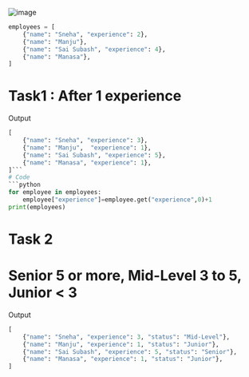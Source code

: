 ![image](https://github.com/anusha-tikarya/Python.md/assets/84814767/89dbbf8c-6a7b-463f-a026-2a8177789caf)
```python
employees = [
    {"name": "Sneha", "experience": 2},
    {"name": "Manju"},
    {"name": "Sai Subash", "experience": 4},
    {"name": "Manasa"},
]
``` 
 
# Task1 : After 1 experience
Output
```python 
[
    {"name": "Sneha", "experience": 3},
    {"name": "Manju",  "experience": 1},
    {"name": "Sai Subash", "experience": 5},
    {"name": "Manasa", "experience": 1},
]```
# Code
```python
for employee in employees:
    employee["experience"]=employee.get("experience",0)+1
print(employees)
```
# Task 2
#  Senior 5 or more, Mid-Level 3 to 5, Junior < 3
Output
```python
[
    {"name": "Sneha", "experience": 3, "status": "Mid-Level"},
    {"name": "Manju", "experience": 1, "status": "Junior"},
    {"name": "Sai Subash", "experience": 5, "status": "Senior"},
    {"name": "Manasa", "experience": 1, "status": "Junior"},
]
```
